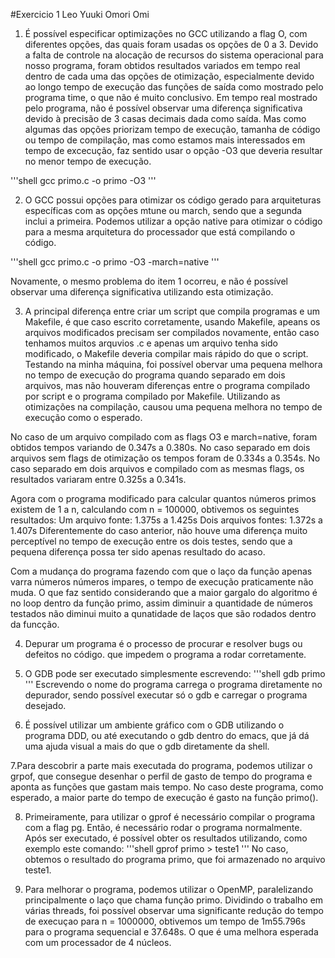 #Exercicio 1
Leo Yuuki Omori Omi

1. É possível especificar optimizações no GCC utilizando a flag O, com diferentes opções, das quais foram usadas os opções de 0 a 3. 
Devido a falta de controle na alocação de recursos do sistema operacional para nosso programa, foram obtidos resultados variados em tempo real dentro de cada uma das opções de otimização, especialmente devido ao longo tempo de execução das funções de saída como mostrado pelo programa time, o que não é muito conclusivo. Em tempo real mostrado pelo programa, não é possível observar uma diferença significativa devido à precisão de 3 casas decimais dada como saída.
Mas como algumas das opções priorizam tempo de execução, tamanha de código ou tempo de compilação, mas como estamos mais interessados em tempo de excecução, faz sentido usar o opção -O3 que deveria resultar no menor tempo de execução.

'''shell
gcc primo.c -o primo -O3
'''

2. O GCC possui opções para otimizar os código gerado para arquiteturas específicas com as opções mtune ou march, sendo que a segunda inclui a primeira. Podemos utilizar a opção native para otimizar o código para a mesma arquitetura do processador que está compilando o código.

'''shell
gcc primo.c -o primo -O3 -march=native
'''

Novamente, o mesmo problema do item 1 ocorreu, e não é possível observar uma diferença significativa utilizando esta otimização.

3. A principal diferença entre criar um script que compila programas e um Makefile, é que caso escrito corretamente, usando Makefile, apeans os arquivos modificados precisam ser compilados novamente, então caso tenhamos muitos arquvios .c e apenas um arquivo tenha sido modificado, o Makefile deveria compilar mais rápido do que o script. Testando na minha máquina, foi possível obervar uma pequena melhora no tempo de execução do programa quando separado em dois arquivos, mas não houveram diferenças entre o programa compilado por script e o programa compilado por Makefile. Utilizando as otimizações na compilação, causou uma pequena melhora no tempo de execução como o esperado.

No caso de um arquivo compilado com as flags O3 e march=native, foram obtidos tempos variando de 0.347s a 0.380s.
No caso separado em dois arquivos sem flags de otimização os tempos foram de 0.334s a 0.354s.
No caso separado em dois arquivos e compilado com as mesmas flags, os resultados variaram entre 0.325s a 0.341s.

Agora com o programa modificado para calcular quantos números primos existem de 1 a n, calculando com n = 100000, obtivemos os seguintes resultados:
Um arquivo fonte: 1.375s a 1.425s
Dois arquivos fontes: 1.372s a 1.407s
Diferentemente do caso anterior, não houve uma diferença muito perceptível no tempo de execução entre os dois testes, sendo que a pequena diferença possa ter sido apenas resultado do acaso. 

Com a mudança do programa fazendo com que o laço da função apenas varra números números impares, o tempo de execução praticamente não muda. O que faz sentido considerando que a maior gargalo do algoritmo é no loop dentro da função primo, assim diminuir a quantidade de números testados não diminui muito a qunatidade de laços que são rodados dentro da funcção.

4. Depurar um programa é o processo de procurar e resolver bugs ou defeitos no código. que impedem o programa a rodar corretamente.

5. O GDB pode ser executado simplesmente escrevendo:
'''shell
gdb primo
'''
Escrevendo o nome do programa carrega o programa diretamente no depurador, sendo possível executar só o gdb e carregar o programa desejado.

6. É possível utilizar um ambiente gráfico com o GDB utilizando o programa DDD, ou até executando o gdb dentro do emacs, que já dá uma ajuda visual a mais do que o gdb diretamente da shell.

7.Para descobrir a parte mais executada do programa, podemos utilizar o grpof, que consegue desenhar o perfil de gasto de tempo do programa e aponta as funções que gastam mais tempo. No caso deste programa, como esperado, a maior parte do tempo de execução é gasto na função primo().

8. Primeiramente, para utilizar o gprof é necessário compilar o programa com a flag pg. Então, é necessário rodar o programa normalmente. Após ser executado, é possível obter os resultados utilizando, como exemplo este comando:
'''shell
 gprof primo > teste1
'''
No caso, obtemos o resultado do programa primo, que foi armazenado no arquivo teste1.

9. Para melhorar o programa, podemos utilizar o OpenMP, paralelizando principalmente o laço que chama função primo. Dividindo o trabalho em várias threads, foi possível observar uma significante redução do tempo de execuçao para n = 1000000, obtivemos um tempo de 1m55.796s para o programa sequencial e 37.648s. O que é uma melhora esperada com um processador de 4 núcleos.
